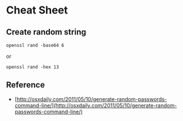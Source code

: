 # Cheat Sheet

## Create random string

`openssl rand -base64 6`

or

`openssl rand -hex 13`

## Reference

* [http://osxdaily.com/2011/05/10/generate-random-passwords-command-line/](http://osxdaily.com/2011/05/10/generate-random-passwords-command-line/)